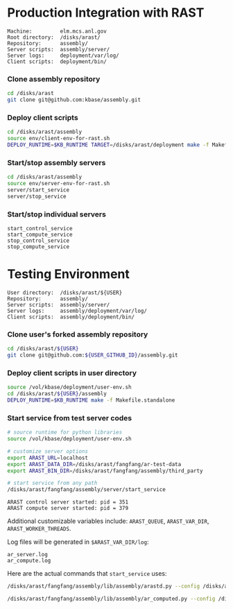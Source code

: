 
# Production Integration with RAST

```
Machine:         elm.mcs.anl.gov
Root directory:  /disks/arast/
Repository:      assembly/
Server scripts:  assembly/server/
Server logs:     deployment/var/log/
Client scripts:  deployment/bin/
```

### Clone assembly repository
```bash
cd /disks/arast
git clone git@github.com:kbase/assembly.git
```

### Deploy client scripts
```bash
cd /disks/arast/assembly
source env/client-env-for-rast.sh
DEPLOY_RUNTIME=$KB_RUNTIME TARGET=/disks/arast/deployment make -f Makefile.standalone
```

### Start/stop assembly servers

```bash
cd /disks/arast/assembly
source env/server-env-for-rast.sh
server/start_service
server/stop_service
```

### Start/stop individual servers

```
start_control_service
start_compute_service
stop_control_service
stop_compute_service
```


# Testing Environment

```
User directory:  /disks/arast/${USER}
Repository:      assembly/
Server scripts:  assembly/server/
Server logs:     assembly/deployment/var/log/
Client scripts:  assembly/deployment/bin/
```

### Clone user's forked assembly repository
```bash
cd /disks/arast/${USER}
git clone git@github.com:${USER_GITHUB_ID}/assembly.git
```

### Deploy client scripts in user directory
```bash
source /vol/kbase/deployment/user-env.sh
cd /disks/arast/${USER}/assembly
DEPLOY_RUNTIME=$KB_RUNTIME make -f Makefile.standalone
```

### Start service from test server codes
```bash
# source runtime for python libraries
source /vol/kbase/deployment/user-env.sh

# customize server options
export ARAST_URL=localhost
export ARAST_DATA_DIR=/disks/arast/fangfang/ar-test-data
export ARAST_BIN_DIR=/disks/arast/fangfang/assembly/third_party

# start service from any path
/disks/arast/fangfang/assembly/server/start_service
```
```
ARAST control server started: pid = 351
ARAST compute server started: pid = 379
```

Additional customizable variables include: `ARAST_QUEUE`, `ARAST_VAR_DIR`, `ARAST_WORKER_THREADS`.

Log files will be generated in `$ARAST_VAR_DIR/log`:
```
ar_server.log
ar_compute.log
```

Here are the actual commands that `start_service` uses:
```bash
/disks/arast/fangfang/assembly/lib/assembly/arastd.py --config /disks/arast/fangfang/assembly/lib/assembly/arast.conf --logfile /disks/arast/fangfang/assembly/deployment/var/log/ar_server.log > /disks/arast/fangfang/assembly/deployment/var/log/ar_server.out 2>&1 &

/disks/arast/fangfang/assembly/lib/assembly/ar_computed.py --config /disks/arast/fangfang/assembly/lib/assembly/ar_compute.conf --server localhost --compute-bin /disks/arast/fangfang/assembly/third_party --compute-data /disks/arast/fangfang/ar-test-data >> /disks/arast/fangfang/assembly/deployment/var/log/ar_compute.log 2>&1 &
```

